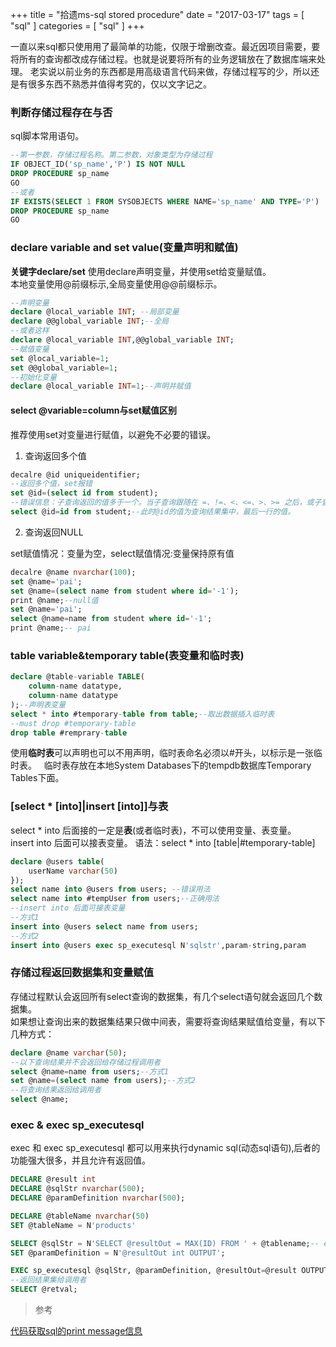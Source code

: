 +++
title = "拾遗ms-sql stored procedure"
date = "2017-03-17"
tags = [ "sql" ]
categories = [ "sql" ]
+++

一直以来sql都只使用用了最简单的功能，仅限于增删改查。最近因项目需要，要将所有的查询都改成存储过程。也就是说要将所有的业务逻辑放在了数据库端来处理。
老实说以前业务的东西都是用高级语言代码来做，存储过程写的少，所以还是有很多东西不熟悉并值得考究的，仅以文字记之。
<!--more-->
### 判断存储过程存在与否

sql脚本常用语句。

```sql
--第一参数，存储过程名称。第二参数，对象类型为存储过程
IF OBJECT_ID('sp_name','P') IS NOT NULL
DROP PROCEDURE sp_name
GO
--或者
IF EXISTS(SELECT 1 FROM SYSOBJECTS WHERE NAME='sp_name' AND TYPE='P')
DROP PROCEDURE sp_name
GO
```
### declare variable and set value(变量声明和赋值)

**关键字declare/set**
使用declare声明变量，并使用set给变量赋值。  
本地变量使用@前缀标示,全局变量使用@@前缀标示。

```sql
--声明变量
declare @local_variable INT; --局部变量  
declare @@global_variable INT;--全局
--或者这样
declare @local_variable INT,@@global_variable INT;
--赋值变量
set @local_variable=1;
set @@global_variable=1;
--初始化变量
declare @local_variable INT=1;--声明并赋值
```
#### select @variable=column与set赋值区别

推荐使用set对变量进行赋值，以避免不必要的错误。

1. 查询返回多个值

``` sql
decalre @id uniqueidentifier;
--返回多个值，set报错
set @id=(select id from student);
--错误信息：子查询返回的值多于一个。当子查询跟随在 =、!=、<、<=、>、>= 之后，或子查询用作表达式时，这种情况是不允许的。
select @id=id from student;--此时@id的值为查询结果集中，最后一行的值。
```
2. 查询返回NULL

set赋值情况：变量为空，select赋值情况:变量保持原有值

``` sql
decalre @name nvarchar(100);
set @name='pai';
set @name=(select name from student where id='-1');
print @name;--null值
set @name='pai';
select @name=name from student where id='-1';
print @name;-- pai
```

### table variable&temporary table(表变量和临时表)

```sql
declare @table-variable TABLE(
    column-name datatype,
    column-name datatype
);--声明表变量
select * into #temporary-table from table;--取出数据插入临时表
--must drop #temporary-table
drop table #remprary-table
```
使用**临时表**可以声明也可以不用声明，临时表命名必须以#开头，以标示是一张临时表。  
临时表存放在本地System Databases下的tempdb数据库Temporary Tables下面。

### [select * [into]|insert [into]]与表

select * into 后面接的一定是**表**(或者临时表)，不可以使用变量、表变量。  
insert into 后面可以接表变量。
语法：select * into [table|#temporary-table]  
```sql
declare @users table(
    userName varchar(50)
});
select name into @users from users; --错误用法
select name into #tempUser from users;--正确用法
--insert into 后面可接表变量
--方式1
insert into @users select name from users;
--方式2
insert into @users exec sp_executesql N'sqlstr',param-string,param
```

### 存储过程返回数据集和变量赋值

存储过程默认会返回所有select查询的数据集，有几个select语句就会返回几个数据集。  
如果想让查询出来的数据集结果只做中间表，需要将查询结果赋值给变量，有以下几种方式：

```sql
declare @name varchar(50);
--以下查询结果并不会返回给存储过程调用者
select @name=name from users;--方式1
set @name=(select name from users);--方式2
--将查询结果返回给调用者
select @name;
```
### exec & exec sp_executesql

exec 和 exec sp_executesql 都可以用来执行dynamic sql(动态sql语句),后者的功能强大很多，并且允许有返回值。

```sql
DECLARE @result int   
DECLARE @sqlStr nvarchar(500);
DECLARE @paramDefinition nvarchar(500);

DECLARE @tableName nvarchar(50)  
SET @tableName = N'products'  

SELECT @sqlStr = N'SELECT @resultOut = MAX(ID) FROM ' + @tablename;-- exec sp_executesql 必须使用unicode字符串，因此字符串前面要带上N 
SET @paramDefinition = N'@resultOut int OUTPUT';

EXEC sp_executesql @sqlStr, @paramDefinition, @resultOut=@result OUTPUT;
--返回结果集给调用者
SELECT @retval; 
```

> 参考

[代码获取sql的print message信息](https://www.tf3604.com/2016/03/01/capturing-output-from-sql-server-using-c/ '点我访问')

